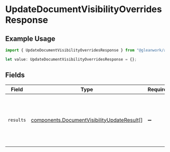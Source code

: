 # UpdateDocumentVisibilityOverridesResponse

## Example Usage

```typescript
import { UpdateDocumentVisibilityOverridesResponse } from "@gleanwork/api-client/models/components";

let value: UpdateDocumentVisibilityOverridesResponse = {};
```

## Fields

| Field                                                                                                    | Type                                                                                                     | Required                                                                                                 | Description                                                                                              |
| -------------------------------------------------------------------------------------------------------- | -------------------------------------------------------------------------------------------------------- | -------------------------------------------------------------------------------------------------------- | -------------------------------------------------------------------------------------------------------- |
| `results`                                                                                                | [components.DocumentVisibilityUpdateResult](../../models/components/documentvisibilityupdateresult.md)[] | :heavy_minus_sign:                                                                                       | The documents and whether their visibility was successfully updated.                                     |